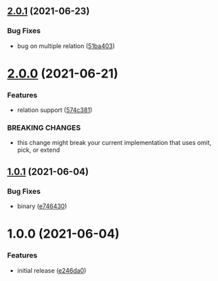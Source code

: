 ## [2.0.1](https://github.com/adeyahya/prisma-typebox-generator/compare/v2.0.0...v2.0.1) (2021-06-23)


### Bug Fixes

* bug on multiple relation ([51ba403](https://github.com/adeyahya/prisma-typebox-generator/commit/51ba403f9ce3c1446b5746ff8ec3131dfa558d4a))

# [2.0.0](https://github.com/adeyahya/prisma-typebox-generator/compare/v1.0.1...v2.0.0) (2021-06-21)


### Features

* relation support ([574c381](https://github.com/adeyahya/prisma-typebox-generator/commit/574c381b8e94a47520c4d885a23ac6cf9701487f))


### BREAKING CHANGES

* this change might break your current implementation
that uses omit, pick, or extend

## [1.0.1](https://github.com/adeyahya/prisma-typebox-generator/compare/v1.0.0...v1.0.1) (2021-06-04)


### Bug Fixes

* binary ([e746430](https://github.com/adeyahya/prisma-typebox-generator/commit/e746430d82e25df0f06b56cb837bfab14ea09698))

# 1.0.0 (2021-06-04)


### Features

* initial release ([e246da0](https://github.com/adeyahya/prisma-typebox-generator/commit/e246da0a826a6972986898d0b0ad8a4a2b67b0df))
